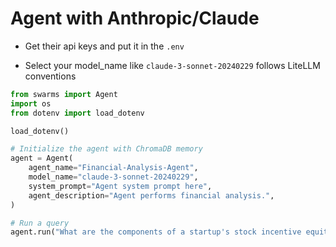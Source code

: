 # Agent with Anthropic/Claude

- Get their api keys and put it in the `.env`

- Select your model_name like `claude-3-sonnet-20240229` follows LiteLLM conventions

```python
from swarms import Agent
import os
from dotenv import load_dotenv

load_dotenv()

# Initialize the agent with ChromaDB memory
agent = Agent(
    agent_name="Financial-Analysis-Agent",
    model_name="claude-3-sonnet-20240229",
    system_prompt="Agent system prompt here",
    agent_description="Agent performs financial analysis.",
)

# Run a query
agent.run("What are the components of a startup's stock incentive equity plan?")
```
